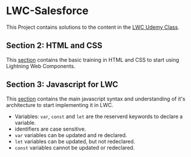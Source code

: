 # LWC-Salesforce
This Project contains solutions to the content in the [LWC Udemy Class](https://www.udemy.com/course/zero-to-hero-in-lightning-web-components/).

## Section 2: HTML and CSS
This [section](./Web_Lectures/2.HTML_and_CSS/) contains the basic training in HTML and CSS to start using Lightning Web Components.

## Section 3: Javascript for LWC
This [section](./Web_Lectures/3.JS_for_LWC/1.Variables) contains the main javascript syntax and understanding of it's architecture to start implementing it in LWC.

* Variables: ``var``, ``const`` and ``let`` are the reserverd keywords to declare a variable.
* identifiers are case sensitive.
* ``var`` variables can be updated and re declared.
* ``let``  variables can be updated, but not redeclared.
* ``const`` variables cannot be updated or redeclared.
